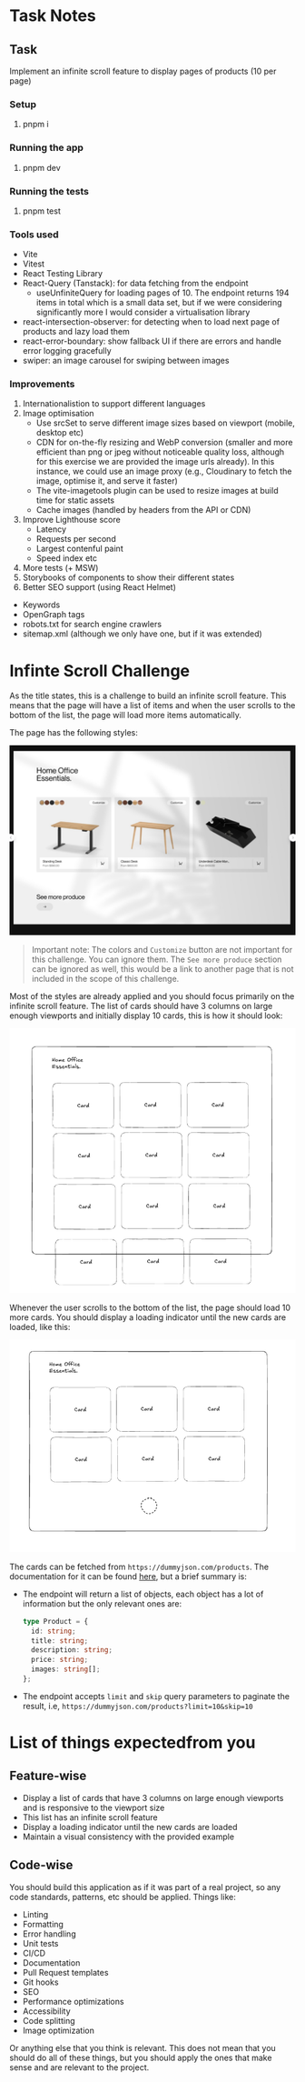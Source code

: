 # Task Notes

## Task

Implement an infinite scroll feature to display pages of products (10 per page)

### Setup

1. pnpm i

### Running the app

1. pnpm dev

### Running the tests

1. pnpm test

### Tools used

- Vite
- Vitest
- React Testing Library
- React-Query (Tanstack): for data fetching from the endpoint
  - useUnfiniteQuery for loading pages of 10. The endpoint returns 194 items in total which is a small data set, but if we were considering significantly more I would consider a virtualisation library
- react-intersection-observer: for detecting when to load next page of products and lazy load them
- react-error-boundary: show fallback UI if there are errors and handle error logging gracefully
- swiper: an image carousel for swiping between images

### Improvements

1. Internationalistion to support different languages
2. Image optimisation
   - Use srcSet to serve different image sizes based on viewport (mobile, desktop etc)
   - CDN for on-the-fly resizing and WebP conversion (smaller and more efficient than png or jpeg without noticeable quality loss, although for this exercise we are provided the image urls already). In this instance, we could use an image proxy (e.g., Cloudinary to fetch the image, optimise it, and serve it faster)
   - The vite-imagetools plugin can be used to resize images at build time for static assets
   - Cache images (handled by headers from the API or CDN)
3. Improve Lighthouse score
   - Latency
   - Requests per second
   - Largest contenful paint
   - Speed index etc
4. More tests (+ MSW)
5. Storybooks of components to show their different states
6. Better SEO support (using React Helmet)

- Keywords
- OpenGraph tags
- robots.txt for search engine crawlers
- sitemap.xml (although we only have one, but if it was extended)

# Infinte Scroll Challenge

As the title states, this is a challenge to build an infinite scroll feature. This means that the page will have a list of items and when the user scrolls to the bottom of the list, the page will load more items automatically.

The page has the following styles:

![Example of the desired look of the website](doc-images/example.jpeg)

> Important note: The colors and `Customize` button are not important for this challenge. You can ignore them. The `See more produce` section can be ignored as well, this would be a link to another page that is not included in the scope of this challenge.

Most of the styles are already applied and you should focus primarily on the infinite scroll feature. The list of cards should have 3 columns on large enough viewports and initially display 10 cards, this is how it should look:

![Example of the desired look of the card list](doc-images/card-list.png)

Whenever the user scrolls to the bottom of the list, the page should load 10 more cards. You should display a loading indicator until the new cards are loaded, like this:

![Example of the desired look of the loading indicator](doc-images/loading-example.png)

The cards can be fetched from `https://dummyjson.com/products`. The documentation for it can be found [here](https://dummyjson.com/docs/products), but a brief summary is:

- The endpoint will return a list of objects, each object has a lot of information but the only relevant ones are:

  ```typescript
  type Product = {
    id: string;
    title: string;
    description: string;
    price: string;
    images: string[];
  };
  ```

- The endpoint accepts `limit` and `skip` query parameters to paginate the result, i.e, `https://dummyjson.com/products?limit=10&skip=10`

# List of things expectedfrom you

## Feature-wise

- Display a list of cards that have 3 columns on large enough viewports and is responsive to the viewport size
- This list has an infinite scroll feature
- Display a loading indicator until the new cards are loaded
- Maintain a visual consistency with the provided example

## Code-wise

You should build this application as if it was part of a real project, so any code standards, patterns, etc should be applied. Things like:

- Linting
- Formatting
- Error handling
- Unit tests
- CI/CD
- Documentation
- Pull Request templates
- Git hooks
- SEO
- Performance optimizations
- Accessibility
- Code splitting
- Image optimization

Or anything else that you think is relevant. This does not mean that you should do all of these things, but you should apply the ones that make sense and are relevant to the project.
